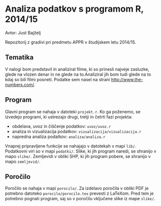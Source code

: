 # Analiza podatkov s programom R, 2014/15

Avtor: Just Bajželj

Repozitorij z gradivi pri predmetu APPR v študijskem letu 2014/15.

## Tematika

V nalogi bom predstavil in analiziral filme, ki so prinesli najveje zasluzke, glede na vlozen denar in ne glede na to.Analiziral jih bom tudi glede na to kdaj so bili filmi posneti. Podatke sem nasel na strani http://www.the-numbers.com/.

## Program

Glavni program se nahaja v datoteki `projekt.r`. Ko ga poženemo, se izvedejo
programi, ki ustrezajo drugi, tretji in četrti fazi projekta:

* obdelava, uvoz in čiščenje podatkov: `uvoz/uvoz.r`
* analiza in vizualizacija podatkov: `vizualizacija/vizualizacija.r`
* napredna analiza podatkov: `analiza/analiza.r`

Vnaprej pripravljene funkcije se nahajajo v datotekah v mapi `lib/`. Podatkovni
viri so v mapi `podatki/`. Slike, ki jih program naredi, se shranijo v mapo
`slike/`. Zemljevidi v obliki SHP, ki jih program pobere, se shranijo v mapo
`zemljevid/`.

## Poročilo

Poročilo se nahaja v mapi `porocilo/`. Za izdelavo poročila v obliki PDF je
potrebno datoteko `porocilo/porocilo.tex` prevesti z LaTeXom. Pred tem je
potrebno pognati program, saj so v poročilu vključene slike iz mape `slike/`.
